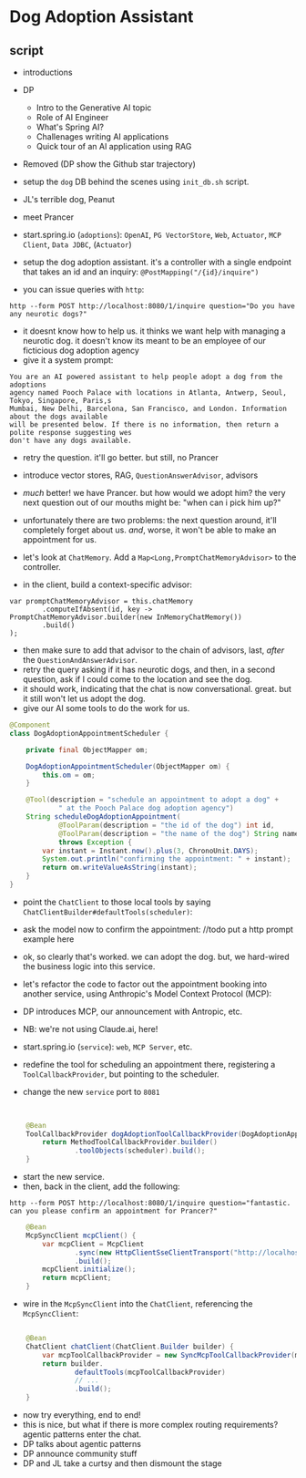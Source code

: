# Dog Adoption Assistant

## script
- introductions
- DP
  - Intro to the Generative AI topic
  - Role of AI Engineer
  - What's Spring AI?
  - Challenages writing AI applications
  - Quick tour of an AI application using RAG
- Removed  (DP show the Github star trajectory)



- setup the `dog` DB behind the scenes using `init_db.sh` script.
- JL's terrible dog, Peanut
- meet Prancer
- start.spring.io (`adoptions`):  `OpenAI`, `PG VectorStore`, `Web`, `Actuator`, `MCP Client`, `Data JDBC`, (`Actuator`)

- setup the dog adoption assistant. it's a controller with a single endpoint that takes an id and an inquiry: `@PostMapping("/{id}/inquire")`

- you can issue queries with `http`:

```shell
http --form POST http://localhost:8080/1/inquire question="Do you have any neurotic dogs?"
```
- it doesnt know how to help us. it thinks we want help with managing a neurotic dog. it doesn't know its meant to be an employee of our ficticious dog adoption agency
- give it a system prompt:

```text
You are an AI powered assistant to help people adopt a dog from the adoptions
agency named Pooch Palace with locations in Atlanta, Antwerp, Seoul, Tokyo, Singapore, Paris,s
Mumbai, New Delhi, Barcelona, San Francisco, and London. Information about the dogs available 
will be presented below. If there is no information, then return a polite response suggesting wes
don't have any dogs available.
```

- retry the question. it'll go better. but still, no Prancer

- introduce vector stores, RAG, `QuestionAnswerAdvisor`, advisors

- _much_ better! we have Prancer. but how would we adopt him? the very next question out of our mouths might be: "when can i pick him up?"
- unfortunately there are two problems: the next question around, it'll completely forget about us. _and_, worse, it won't be able to make an appointment for us.

- let's look at `ChatMemory`. Add a `Map<Long,PromptChatMemoryAdvisor>` to the controller.
- in the client, build a context-specific advisor:

```        
var promptChatMemoryAdvisor = this.chatMemory
        .computeIfAbsent(id, key -> PromptChatMemoryAdvisor.builder(new InMemoryChatMemory())
        .build()
);
```

- then make sure to add that advisor to the chain of advisors, last, _after_ the `QuestionAndAnswerAdvisor`.
- retry the query asking if it has neurotic dogs, and then, in a second question, ask if I could come to the location and see the dog.
- it should work, indicating that the chat is now conversational. great. but it still won't let us adopt the dog.
- give our AI some tools to do the work for us.

```java
@Component
class DogAdoptionAppointmentScheduler {

    private final ObjectMapper om;

    DogAdoptionAppointmentScheduler(ObjectMapper om) {
        this.om = om;
    }

    @Tool(description = "schedule an appointment to adopt a dog" +
            " at the Pooch Palace dog adoption agency")
    String scheduleDogAdoptionAppointment(
            @ToolParam(description = "the id of the dog") int id,
            @ToolParam(description = "the name of the dog") String name)
            throws Exception {
        var instant = Instant.now().plus(3, ChronoUnit.DAYS);
        System.out.println("confirming the appointment: " + instant);
        return om.writeValueAsString(instant);
    }
}


```

- point the `ChatClient` to those local tools by saying `ChatClientBuilder#defaultTools(scheduler)`:
- ask the model now to confirm the appointment: 
//todo put a http prompt example here

- ok, so clearly that's worked. we can adopt the dog. but, we hard-wired the business logic into this service.
- let's refactor the code to factor out the appointment booking into another service, using Anthropic's Model Context Protocol (MCP):
- DP introduces MCP, our announcement with Antropic, etc.
- NB: we're not using Claude.ai, here!
- start.spring.io (`service`): `web`, `MCP Server`, etc.
- redefine the tool for scheduling an appointment there, registering a `ToolCallbackProvider`, but pointing to the scheduler.
- change the new `service` port to `8081`
```java
    
    
    @Bean
    ToolCallbackProvider dogAdoptionToolCallbackProvider(DogAdoptionAppointmentScheduler scheduler) {
        return MethodToolCallbackProvider.builder()
                .toolObjects(scheduler).build();
    }

```

- start the new service.
- then, back in the client, add the following: 

```shell
http --form POST http://localhost:8080/1/inquire question="fantastic. can you please confirm an appointment for Prancer?"
```

```java
    @Bean
    McpSyncClient mcpClient() {
        var mcpClient = McpClient
                .sync(new HttpClientSseClientTransport("http://localhost:8080"))
                .build();
        mcpClient.initialize();
        return mcpClient;
    } 
```

- wire in the `McpSyncClient` into the `ChatClient`, referencing the `McpSyncClient`:

```java

    @Bean
    ChatClient chatClient(ChatClient.Builder builder) {
        var mcpToolCallbackProvider = new SyncMcpToolCallbackProvider(mcpSyncClient);
        return builder.
                defaultTools(mcpToolCallbackProvider)
                // ... 
                .build();
    }
```

- now try everything, end to end! 
- this is nice, but what if there is more complex routing requirements? agentic patterns enter the chat.
- DP talks about agentic patterns
- DP announce community stuff
- DP and JL take a curtsy and then dismount the stage
